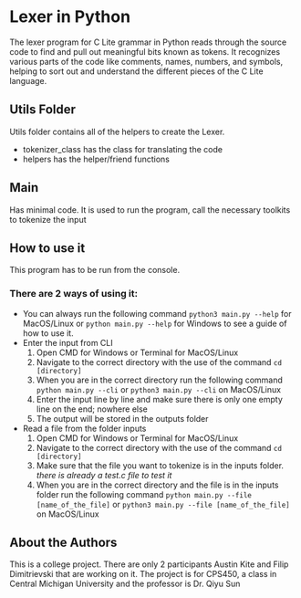 # Lexer in Python
The lexer program for C Lite grammar in Python reads through the source code to find and pull out meaningful bits known as tokens. It recognizes various parts of the code like comments, names, numbers, and symbols, helping to sort out and understand the different pieces of the C Lite language. 

## Utils Folder
Utils folder contains all of the helpers to create the Lexer.
* tokenizer_class has the class for translating the code
* helpers has the helper/friend functions

## Main
Has minimal code. It is used to run the program, call the necessary toolkits to tokenize the input

## How to use it
This program has to be run from the console.

### There are 2 ways of using it:
* You can always run the following command `python3 main.py --help` for MacOS/Linux or `python main.py --help` for Windows to see a guide of how to use it.
* Enter the input from CLI
    1. Open CMD for Windows or Terminal for MacOS/Linux
    2. Navigate to the correct directory with the use of the command `cd [directory]`
    3. When you are in the correct directory run the following command `python main.py --cli` or `python3 main.py --cli` on MacOS/Linux
    4. Enter the input line by line and make sure there is only one empty line on the end; nowhere else
    5. The output will be stored in the outputs folder
* Read a file from the folder inputs
    1. Open CMD for Windows or Terminal for MacOS/Linux
    2. Navigate to the correct directory with the use of the command `cd [directory]`
    3. Make sure that the file you want to tokenize is in the inputs folder. _there is already a test.c file to test it_
    3. When you are in the correct directory and the file is in the inputs folder run the following command `python main.py --file [name_of_the_file]` or `python3 main.py --file [name_of_the_file]` on MacOS/Linux


## About the Authors
This is a college project. There are only 2 participants Austin Kite and Filip Dimitrievski that are working on it. The project is for CPS450, a class in Central Michigan University and the professor is Dr. Qiyu Sun